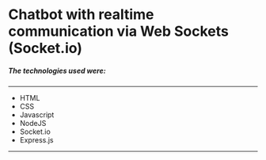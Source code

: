 # Chatbot with realtime communication via Web Sockets (Socket.io)

##### The technologies used were:
---

* HTML
* CSS
* Javascript
* NodeJS
* Socket.io
* Express.js

___



